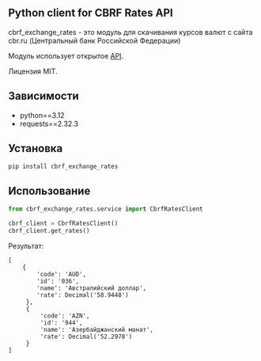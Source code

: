 ## Python client for CBRF Rates API
cbrf_exchange_rates - это модуль для скачивания курсов валют с сайта cbr.ru (Центральный банк Российской Федерации)

Модуль использует открытое [API](https://cbr.ru/development/sxml/).

Лицензия MIT.

## Зависимости
* python==3.12
* requests==2.32.3

## Установка
```
pip install cbrf_exchange_rates
```

## Использование
```python
from cbrf_exchange_rates.service import CbrfRatesClient

cbrf_client = CbrfRatesClient()
cbrf_client.get_rates()
```

Результат:
```
[
    {
        'code': 'AUD',
        'id': '036',
        'name': 'Австралийский доллар',
        'rate': Decimal('58.9448')
     },
     {
         'code': 'AZN',
         'id': '944',
         'name': 'Азербайджанский манат',
         'rate': Decimal('52.2978')
     }
]
```

